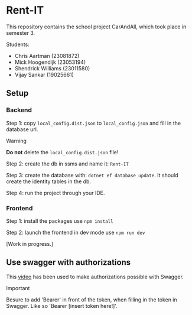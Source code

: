# Rent-IT
This repository contains the school project CarAndAll, which took place in semester 3.

Students:
- Chris Aartman (23081872)
- Mick Hoogendijk (23053194)
- Shendrick Williams (23011580)
- Vijay Sankar (19025661)

## Setup

### Backend

Step 1: copy `local_config.dist.json` to `local_config.json` and fill in the database url.

> [!WARNING]
> **Do not** delete the `local_config.dist.json` file!

Step 2: create the db in ssms and name it: `Rent-IT` 

Step 3: create the database with: `dotnet ef database update`. It should create the identity tables in the db.

Step 4: run the project through your IDE.

### Frontend

Step 1: install the packages use `npm install`

Step 2: launch the frontend in dev mode use `npm run dev`

[Work in progress.]

## Use swagger with authorizations

This [video](https://youtu.be/8J3nuUegtL4?si=ljkSM-gqVgWBbSYJ&t=1099) has been used to make authorizations possible with Swagger.

> [!IMPORTANT]
> Besure to add 'Bearer' in front of the token, when filling in the token in Swagger. Like so 'Bearer [insert token here!]'.
